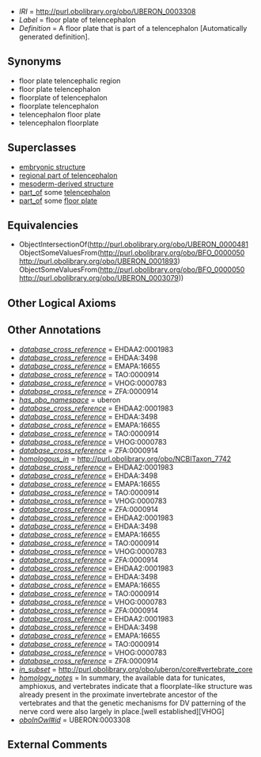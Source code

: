  * *IRI* = http://purl.obolibrary.org/obo/UBERON_0003308
 * *Label* = floor plate of telencephalon
 * *Definition* = A floor plate that is part of a telencephalon [Automatically generated definition].

## Synonyms

 * floor plate telencephalic region
 * floor plate telencephalon
 * floorplate of telencephalon
 * floorplate telencephalon
 * telencephalon floor plate
 * telencephalon floorplate

## Superclasses

 * [embryonic structure](../../UBERON/50/UBERON_0002050.md)
 * [regional part of telencephalon](../../UBERON/91/UBERON_0002791.md)
 * [mesoderm-derived structure](../../UBERON/20/UBERON_0004120.md)
 * [part_of](../../BFO/50/BFO_0000050.md) some [telencephalon](../../UBERON/93/UBERON_0001893.md)
 * [part_of](../../BFO/50/BFO_0000050.md) some [floor plate](../../UBERON/79/UBERON_0003079.md)

## Equivalencies

 * ObjectIntersectionOf(<http://purl.obolibrary.org/obo/UBERON_0000481> ObjectSomeValuesFrom(<http://purl.obolibrary.org/obo/BFO_0000050> <http://purl.obolibrary.org/obo/UBERON_0001893>) ObjectSomeValuesFrom(<http://purl.obolibrary.org/obo/BFO_0000050> <http://purl.obolibrary.org/obo/UBERON_0003079>))

## Other Logical Axioms


## Other Annotations

 * *[database_cross_reference](../../ef/oboInOwl#hasDbXref.md)* = EHDAA2:0001983
 * *[database_cross_reference](../../ef/oboInOwl#hasDbXref.md)* = EHDAA:3498
 * *[database_cross_reference](../../ef/oboInOwl#hasDbXref.md)* = EMAPA:16655
 * *[database_cross_reference](../../ef/oboInOwl#hasDbXref.md)* = TAO:0000914
 * *[database_cross_reference](../../ef/oboInOwl#hasDbXref.md)* = VHOG:0000783
 * *[database_cross_reference](../../ef/oboInOwl#hasDbXref.md)* = ZFA:0000914
 * *[has_obo_namespace](../../ce/oboInOwl#hasOBONamespace.md)* = uberon
 * *[database_cross_reference](../../ef/oboInOwl#hasDbXref.md)* = EHDAA2:0001983
 * *[database_cross_reference](../../ef/oboInOwl#hasDbXref.md)* = EHDAA:3498
 * *[database_cross_reference](../../ef/oboInOwl#hasDbXref.md)* = EMAPA:16655
 * *[database_cross_reference](../../ef/oboInOwl#hasDbXref.md)* = TAO:0000914
 * *[database_cross_reference](../../ef/oboInOwl#hasDbXref.md)* = VHOG:0000783
 * *[database_cross_reference](../../ef/oboInOwl#hasDbXref.md)* = ZFA:0000914
 * *[homologous_in](../../core#homologous/in/core#homologous_in.md)* = http://purl.obolibrary.org/obo/NCBITaxon_7742
 * *[database_cross_reference](../../ef/oboInOwl#hasDbXref.md)* = EHDAA2:0001983
 * *[database_cross_reference](../../ef/oboInOwl#hasDbXref.md)* = EHDAA:3498
 * *[database_cross_reference](../../ef/oboInOwl#hasDbXref.md)* = EMAPA:16655
 * *[database_cross_reference](../../ef/oboInOwl#hasDbXref.md)* = TAO:0000914
 * *[database_cross_reference](../../ef/oboInOwl#hasDbXref.md)* = VHOG:0000783
 * *[database_cross_reference](../../ef/oboInOwl#hasDbXref.md)* = ZFA:0000914
 * *[database_cross_reference](../../ef/oboInOwl#hasDbXref.md)* = EHDAA2:0001983
 * *[database_cross_reference](../../ef/oboInOwl#hasDbXref.md)* = EHDAA:3498
 * *[database_cross_reference](../../ef/oboInOwl#hasDbXref.md)* = EMAPA:16655
 * *[database_cross_reference](../../ef/oboInOwl#hasDbXref.md)* = TAO:0000914
 * *[database_cross_reference](../../ef/oboInOwl#hasDbXref.md)* = VHOG:0000783
 * *[database_cross_reference](../../ef/oboInOwl#hasDbXref.md)* = ZFA:0000914
 * *[database_cross_reference](../../ef/oboInOwl#hasDbXref.md)* = EHDAA2:0001983
 * *[database_cross_reference](../../ef/oboInOwl#hasDbXref.md)* = EHDAA:3498
 * *[database_cross_reference](../../ef/oboInOwl#hasDbXref.md)* = EMAPA:16655
 * *[database_cross_reference](../../ef/oboInOwl#hasDbXref.md)* = TAO:0000914
 * *[database_cross_reference](../../ef/oboInOwl#hasDbXref.md)* = VHOG:0000783
 * *[database_cross_reference](../../ef/oboInOwl#hasDbXref.md)* = ZFA:0000914
 * *[database_cross_reference](../../ef/oboInOwl#hasDbXref.md)* = EHDAA2:0001983
 * *[database_cross_reference](../../ef/oboInOwl#hasDbXref.md)* = EHDAA:3498
 * *[database_cross_reference](../../ef/oboInOwl#hasDbXref.md)* = EMAPA:16655
 * *[database_cross_reference](../../ef/oboInOwl#hasDbXref.md)* = TAO:0000914
 * *[database_cross_reference](../../ef/oboInOwl#hasDbXref.md)* = VHOG:0000783
 * *[database_cross_reference](../../ef/oboInOwl#hasDbXref.md)* = ZFA:0000914
 * *[in_subset](../../et/oboInOwl#inSubset.md)* = http://purl.obolibrary.org/obo/uberon/core#vertebrate_core
 * *[homology_notes](../../UBPROP/03/UBPROP_0000003.md)* = In summary, the available data for tunicates, amphioxus, and vertebrates indicate that a floorplate-like structure was already present in the proximate invertebrate ancestor of the vertebrates and that the genetic mechanisms for DV patterning of the nerve cord were also largely in place.[well established][VHOG]
 * *[oboInOwl#id](../../id/oboInOwl#id.md)* = UBERON:0003308

## External Comments

